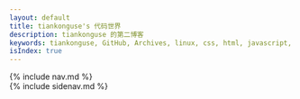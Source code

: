 ```yaml
---
layout: default
title: tiankonguse's 代码世界
description: tiankonguse 的第二博客
keywords: tiankonguse, GitHub, Archives, linux, css, html, javascript, python, Jekyll, plugins, php, 大数据, 分布式, 机器学习, acm, 算法
isIndex: true
---
```


<div id="content" class="clearfix">
    <div class="entry-header">
        <div class="index-content">
            {% include nav.md %}
        </div>
    </div>
    <div class="entry">
    </div>
    <div class="sidenav-frame">
        {% include sidenav.md %}
    </div>
</div>



<script>
    var siteurl = "{{ site.url }}";
    
    function loadPost(id){
        var defaultUrl = "http://tiankonguse.com/record/record_data.php?state=post&id=" + id;
        jQuery.get(defaultUrl, function(d){
            if(d.code == 0){
                showPost(d.data);
            }
        },"json");
    }
    
    function showPost(post){
        var recordListURL= "/record.html?nowPage=";
        var recordPostURL= "/recordpost.html?id=";
        
        post.siteurl = siteurl;
        post.url = recordPostURL + post.id;
        post.description = "";
        post.date = tk.Format(new Date(post.time * 1000), "yyyy-MM-dd");
        post.fulldate = tk.Format(new Date(post.time * 1000), "yyyy-MM-dd hh:mm:ss");
        
        post.pre = post.pre || {};
        if(post.pre.id){
            post.pre.url = recordPostURL + post.pre.id;
        }
        
        post.next = post.next || {};
        if(post.next.id){
            post.next.url = recordPostURL + post.next.id;
        }
        
        
    
        //<br>|<br/> => <p></p>
        post.content = post.content.replace(/<br\s*\/?>/g, "<p></p>");
        
        //<p><h2> =>   <p></p><h2>
        post.content = post.content.replace(/<p>\s*(<h.>)/g, "<p></p>$1");
        //</h2></p> =>   <p></p><h2>
        post.content = post.content.replace(/(<\/h.>)\s*<\/p>/g, "$1<p></p>");
        
        //<p><pre> =>   <p></p><pre>
        post.content = post.content.replace(/<p>\s*(<pre>)/g, "<p></p>$1");
        //</pre></p> =>   <p></p><pre>
        post.content = post.content.replace(/(<\/pre>)\s*<\/p>/g, "$1<p></p>");
        
        post.content = post.content.replace(/(<pre>|<h.>)/g, "<p></p>$1");
        post.content = post.content.replace(/(<\/pre>|<\/h.>)/g, "$1<p></p>");
        
        
        //remove blank
        post.content = post.content.replace(/\s*<p>\s*/g, "<p>");
        post.content = post.content.replace(/\s*<\/p>\s*/g, "</p>");
        
        
        //<p> something <p> something </p> => <p> something </p><p> something </p><p>
        post.content = post.content.replace(/<p>([^<]+)<p>([^<]+)<\/p>/g, "<p>$1</p><p><$2/p><p>");
        
        // </p> something <p> =></p>  <p> something </p><p> 
        post.content = post.content.replace(/(<\/p>)([^<]+)(<p>)/g, "$1<p>$2</p>$3");
        
        
        post.content = post.content.replace(/\<p><p><\/p><\/p>/g, "<p></p>");
        post.content = post.content.replace(/<p><\/p><p><\/p>/g, "<p></p>");
        
        // </p> something <other> something </other> <p>  => </p><p>something <other> something </other> <p>
        post.content = post.content.replace(/(<\/p>)([^<]+(?!<p>|<h.>|<pre>)[^>]+>[^<]+(?!<p>|<h.>|<pre>)[^>]+>[^<]+)(<p>|<h.>|<pre>)/g, "$1<p>$2</p>$3");
        
        post.content = post.content.replace(/\<p><p><\/p><\/p>/g, "<p></p>");
        post.content = post.content.replace(/<p><\/p><p><\/p>/g, "<p></p>");
        
        post.content = post.content.replace(/<p><\/p>/g, "");
        post.content = post.content.replace("/common/kindeditor/", "http://tiankonguse.com/common/kindeditor/");
        
        var tpl = '\
        <h1 class="entry-title"><a href="<%=siteurl%><%=url%>" title="<%= title %>"><%= title %></a></h1>\
        <p class="entry-attr">作者: <span  class="entry-author">tiankonguse</span> | 更新日期: <time  class="entry-date"><%= fulldate %></time></p>\
        <p></p>\
        <p><%= content %></p>\
        <p></p>\
        <div class="ad-content-footer"></div>\
        <footer class="unit-foot">\
            <% if(tags && tags.length){ %>\
            <section>\
                <ul class="tag-box inline">\
                    <li>标签:</li>\
                    <% for(tagIndex in tags){ %> \
                        <li><%= tags[tagIndex] %></li>\
                    <% } %> \
                </ul>\
            </section>\
            <% } %>\
            <div class="footer-post-info clearfix">\
                <ul>\
                    <li>\
                        作者「<a href="/about.html" rel="author">tiankonguse</a>」于 \
                        <time><%= fulldate %></time> 发布本文</li>\
                    <li>文章声明：自由转载-非商用-非衍生-保持署名  |  <a href="http://creativecommons.org/licenses/by-nc-nd/3.0/deed.zh" target="_blank" rel="nofollow">BY-NC-SA</a></li>\
                    <li>如果你觉得这篇文章对你有帮助，欢迎支持作者：<a class="internal" href="<%=siteurl%>/support.html" title="支持作者">&laquo; 大力支持</a></li>\
                </ul>\
            </div>\
            <div class="unit-inner unit-foot-inner">\
                <nav class="pagination">\
                    <ul>\
                        <% if(pre.id){ %>\
                        <li class="prev"><a class="internal" rel="prev"  href="<%=siteurl%>/<%=pre.url%>" title="View <%=pre.title%>">&laquo; <%=pre.title%></a></li>\
                        <% } %>\
                        <% if(pre.id && next.id){ %>\
                        <li class="pipe"> | </li>\
                        <% } %>\
                        <% if(next.id){ %>\
                        <li class="prev"><a class="internal" rel="prev"  href="<%=siteurl%>/<%=next.url%>" title="View <%=next.title%>">&laquo; <%=next.title%></a></li>\
                        <% } %>\
                    </ul>\
                </nav>\
                <p class="gotop">\
                    <a href="#">Back to Top</a>\
                </p>\
            </div>\
        </footer>\
        <div id="disqus_container">\
            <a href="#" class="comment" onclick="return false;">点击查看评论</a>\
            <div id="disqus_thread"></div>\
            <div class="ds-thread" data-thread-key="<%=url%>" data-title="<%=title%>" data-url="<%=siteurl%><%=url%>"></div>\
            <div id="cloud-tie-wrapper" class="cloud-tie-wrapper"></div>\
        </div>';
        
        
        
        jQuery("#content .entry").append(tk.parseTpl(tpl, post));

        window.disqus_shortname = 'tiankonguse-record'; 
        window.duoshuoQuery = {short_name:"tiankonguse"};
        window.cloudTieConfig = {
            url: document.location.href, 
            sourceId: post.url,
            productKey: "1cb0b08870384b08a97d3e08c258391b",
            target: "cloud-tie-wrapper"
        };
        tk.comment.init($('#disqus_container .comment'));
        tk.loadJSFile(siteurl + "/javascripts/post.js");
    }
    
    jQuery(document).ready(function(){
        var urlObj = tk.parseURL(window.location);
        loadPost(urlObj.params.id);
    });
</script>
